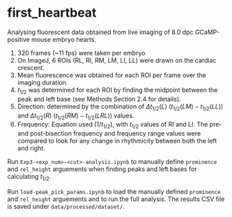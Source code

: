 # first_heartbeat

Analysing fluorescent data obtained from live imaging of 8.0 dpc GCaMP-positive mouse embryo hearts.
1. 320 frames (~11 fps) were taken per embryo
1. On ImageJ, 6 ROIs (RL, RI, RM, LM, LI, LL) were drawn on the cardiac crescent.
1. Mean fluorescence was obtained for each ROI per frame over the imaging duration.
1. $t_{1/2}$ was determined for each ROI by finding the midpoint between the peak and left base (see Methods Section 2.4 for details).
1. Direction: determined by the combination of $\Delta{t_{1/2}} (L)$ ($t_{1/2}(LM) - t_{1/2}(LL)$) and $\Delta{t_{1/2}} (R)$ ($t_{1/2}(RM) - t_{1/2}(LRL)$) values.
1. Frequency: Equation used ($1/t_{1/2}$), with $t_{1/2}$ values of RI and LI. The pre- and post-bisection frequency and frequency range values were compared to look for any change in rhythmicity between both the left and right.

Run `Exp3-<exp_num>-<cut>-analysis.ipynb` to manually define `prominence` and `rel_height` arguements when finding peaks and left bases for calculating $t_{1/2}$.

Run `load-peak_pick_params.ipynb` to load the manually defined `prominence` and `rel_height` arguements and to run the full analysis. The results CSV file is saved under `data/processed/dataset/`.